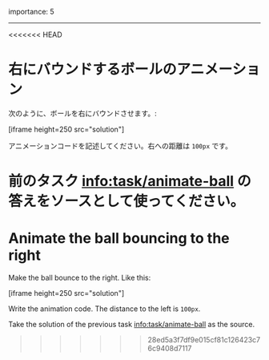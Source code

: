 importance: 5

---

<<<<<<< HEAD
# 右にバウンドするボールのアニメーション

次のように、ボールを右にバウンドさせます。:

[iframe height=250 src="solution"]

アニメーションコードを記述してください。右への距離は `100px` です。

前のタスク <info:task/animate-ball> の答えをソースとして使ってください。
=======
# Animate the ball bouncing to the right

Make the ball bounce to the right. Like this:

[iframe height=250 src="solution"]

Write the animation code. The distance to the left is `100px`.

Take the solution of the previous task <info:task/animate-ball> as the source.
>>>>>>> 28ed5a3f7df9e015cf81c126423c76c9408d7117
